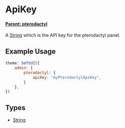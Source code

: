 # ApiKey
#### **[Parent: pterodactyl](/docs/admin/pterodactyl/)**

A [String](https://developer.mozilla.org/en-US/docs/Web/JavaScript/Reference/Global_Objects/String) which is the API key for the pterodactyl panel.

## Example Usage
```js
theme: SoftUI({
    admin: {
        pterodactyl: {
            apiKey: "myPterodactylApiKey",
        }
    },
})
```

## Types
- [String](https://developer.mozilla.org/en-US/docs/Web/JavaScript/Reference/Global_Objects/String)